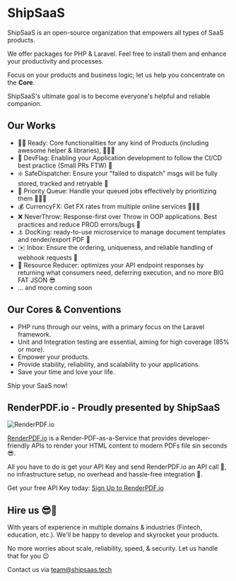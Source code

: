 # ShipSaaS

ShipSaaS is an open-source organization that empowers all types of SaaS products.

We offer packages for PHP & Laravel. Feel free to install them and enhance your productivity and processes.

Focus on your products and business logic; let us help you concentrate on the **Core**.

ShipSaaS's ultimate goal is to become everyone's helpful and reliable companion.

## Our Works

- 🏃‍♂️ Ready: Core functionalities for any kind of Products (including awesome helper & libraries), 🔋🔋🔋
- 🏁 DevFlag: Enabling your Application development to follow the CI/CD best practice (Small PRs FTW) 🚀
- ❇️ SafeDispatcher: Ensure your "failed to dispatch" msgs will be fully stored, tracked and retryable 📰
- 🚃 Priority Queue: Handle your queued jobs effectively by prioritizing them 🔋🔋🔋
- 💰 CurrencyFX: Get FX rates from multiple online services 🔋🔋🔋
- ❌ NeverThrow: Response-first over Throw in OOP applications. Best practices and reduce PROD errors/bugs 🥰
- ⚓️ DocKing: ready-to-use microservice to manage document templates and render/export PDF 🧾
- ✉️ Inbox: Ensure the ordering, uniqueness, and reliable handling of webhook requests 🦅
- 🏇 Resource Reducer: optimizes your API endpoint responses by returning what consumers need, deferring execution, and no more BIG FAT JSON 😎
- ... and more coming soon

## Our Cores & Conventions

- PHP runs through our veins, with a primary focus on the Laravel framework.
- Unit and Integration testing are essential, aiming for high coverage (85% or more).
- Empower your products.
- Provide stability, reliability, and scalability to your applications.
- Save your time and love your life.

Ship your SaaS now!

## RenderPDF.io - Proudly presented by ShipSaaS

![RenderPDF.io](https://github.com/shipsaas/docking/raw/main/.github/render-pdf-io.png)

[RenderPDF.io](https://renderpdf.io) is a Render-PDF-as-a-Service that provides developer-friendly APIs 
to render your HTML content to modern PDFs file sin seconds 😎.

All you have to do is get your API Key and send RenderPDF.io an API call 🚀, no infrastructure setup, no overhead and
hassle-free integration 🔋.

Get your free API Key today: [Sign Up to RenderPDF.io](https://renderpdf.io)

## Hire us 😎💼

With years of experience in multiple domains & industries (Fintech, education, etc.). We'll be happy to develop and skyrocket your products. 

No more worries about scale, reliability, speed, & security. Let us handle that for you 😉

Contact us via [team@shipsaas.tech](team@shipsaas.tech)
